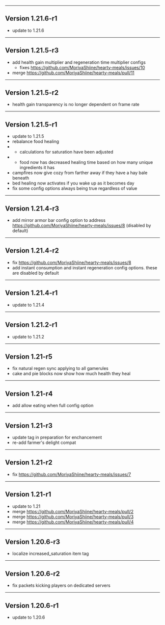 ------------------------------------------------------
Version 1.21.6-r1
------------------------------------------------------
- update to 1.21.6

------------------------------------------------------
Version 1.21.5-r3
------------------------------------------------------
- add health gain multiplier and regeneration time multiplier configs
  - fixes https://github.com/MoriyaShiine/hearty-meals/issues/10
- merge https://github.com/MoriyaShiine/hearty-meals/pull/11

------------------------------------------------------
Version 1.21.5-r2
------------------------------------------------------
- health gain transparency is no longer dependent on frame rate

------------------------------------------------------
Version 1.21.5-r1
------------------------------------------------------
- update to 1.21.5
- rebalance food healing
- - calculations for saturation have been adjusted
- - food now has decreased healing time based on how many unique ingredients it has
- campfires now give cozy from farther away if they have a hay bale beneath
- bed healing now activates if you wake up as it becomes day
- fix some config options always being true regardless of value

------------------------------------------------------
Version 1.21.4-r3
------------------------------------------------------
- add mirror armor bar config option to address https://github.com/MoriyaShiine/hearty-meals/issues/8 (disabled by default)

------------------------------------------------------
Version 1.21.4-r2
------------------------------------------------------
- fix https://github.com/MoriyaShiine/hearty-meals/issues/8
- add instant consumption and instant regeneration config options. these are disabled by default

------------------------------------------------------
Version 1.21.4-r1
------------------------------------------------------
- update to 1.21.4

------------------------------------------------------
Version 1.21.2-r1
------------------------------------------------------
- update to 1.21.2

------------------------------------------------------
Version 1.21-r5
------------------------------------------------------
- fix natural regen sync applying to all gamerules
- cake and pie blocks now show how much health they heal

------------------------------------------------------
Version 1.21-r4
------------------------------------------------------
- add allow eating when full config option

------------------------------------------------------
Version 1.21-r3
------------------------------------------------------
- update tag in preparation for enchancement
- re-add farmer's delight compat

------------------------------------------------------
Version 1.21-r2
------------------------------------------------------
- fix https://github.com/MoriyaShiine/hearty-meals/issues/7

------------------------------------------------------
Version 1.21-r1
------------------------------------------------------
- update to 1.21
- merge https://github.com/MoriyaShiine/hearty-meals/pull/2
- merge https://github.com/MoriyaShiine/hearty-meals/pull/3
- merge https://github.com/MoriyaShiine/hearty-meals/pull/4

------------------------------------------------------
Version 1.20.6-r3
------------------------------------------------------
- localize increased_saturation item tag

------------------------------------------------------
Version 1.20.6-r2
------------------------------------------------------
- fix packets kicking players on dedicated servers

------------------------------------------------------
Version 1.20.6-r1
------------------------------------------------------
- update to 1.20.6